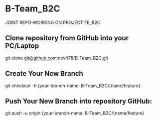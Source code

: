 # B-Team_B2C
JOINT REPO-WORKING ON PROJECT FE_B2C



## Clone repository from GitHub into your PC/Laptop
git clone git@github.com:novri78/B-Team_B2C.git

## Create Your New Branch
git checkout -b {your-branch-name: B-Team_B2C/(name/feature}

## Push Your New Branch into repository GitHub:

git push -u origin {your-branch-name: B-Team_B2C/(name/feature}
